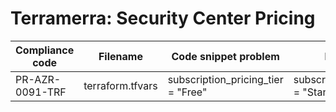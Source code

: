 # Terramerra: Security Center Pricing

Compliance code | Filename       | Code snippet problem             | Fixed code
----------------|----------------|----------------------------------|----------------------------------------
PR-AZR-0091-TRF |terraform.tfvars|subscription_pricing_tier = "Free"|subscription_pricing_tier = "Standard"

